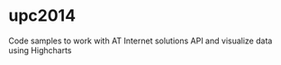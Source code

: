 upc2014
=======

Code samples to work with AT Internet solutions API and visualize data using Highcharts
